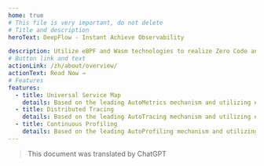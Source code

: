 ```yaml
---
home: true
# This file is very important, do not delete
# Title and description
heroText: DeepFlow - Instant Achieve Observability

description: Utilize eBPF and Wasm technologies to realize Zero Code and Full Stack observability, allowing continuous innovation of cloud infrastructure and cloud-native applications.
# Button link and text
actionLink: /zh/about/overview/
actionText: Read Now →
# Features
features:
  - title: Universal Service Map
    details: Based on the leading AutoMetrics mechanism and utilizing eBPF and Wasm technologies with zero disruption, create a comprehensive view of the production environment not missing any services.
  - title: Distributed Tracing
    details: Based on the leading AutoTracing mechanism and utilizing eBPF and Wasm technologies with zero disruption, implement distributed tracing without leaving any tracing blind spots.
  - title: Continuous Profiling
    details: Based on the leading AutoProfiling mechanism and utilizing eBPF technology with less than 1% overhead, collect production environment process performance profiling data with zero disruptions.
---
```


> This document was translated by ChatGPT
